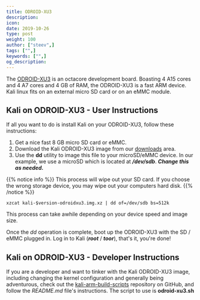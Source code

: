 ```yaml
---
title: ODROID-XU3
description:
icon:
date: 2019-10-26
type: post
weight: 100
author: ["steev",]
tags: ["",]
keywords: ["",]
og_description:
---
```


The [ODROID-XU3](http://www.hardkernel.com/main/products/prdt_info.php?g_code=g140448267127) is an octacore development board. Boasting 4 A15 cores and 4 A7 cores and 4 GB of RAM, the ODROID-XU3 is a fast ARM device. Kali linux fits on an external micro SD card or on an eMMC module.

## Kali on ODROID-XU3 - User Instructions

If all you want to do is install Kali on your ODROID-XU3, follow these instructions:

1. Get a nice fast 8 GB micro SD card or eMMC.
2. Download the Kali ODROID-XU3 image from our [downloads](https://www.offensive-security.com/kali-linux-arm-images/) area.
3. Use the **dd** utility to image this file to your microSD/eMMC device. In our example, we use a microSD which is located at **_/dev/sdb_**. **_Change this as needed._**

{{% notice info %}}
This process will wipe out your SD card. If you choose the wrong storage device, you may wipe out your computers hard disk.
{{% /notice %}}

```
xzcat kali-$version-odroidxu3.img.xz | dd of=/dev/sdb bs=512k
```

This process can take awhile depending on your device speed and image size.

Once the _dd_ operation is complete, boot up the ODROID-XU3 with the SD / eMMC plugged in. Log in to Kali (**_root_** / **_toor_**), that's it, you're done!

## Kali on ODROID-XU3 - Developer Instructions

If you are a developer and want to tinker with the Kali ODROID-XU3 image, including changing the kernel configuration and generally being adventurous, check out the [kali-arm-build-scripts](https://gitlab.com/kalilinux/build-scripts/kali-arm) repository on GitHub, and follow the _README.md_ file's instructions.  The script to use is **odroid-xu3.sh**
